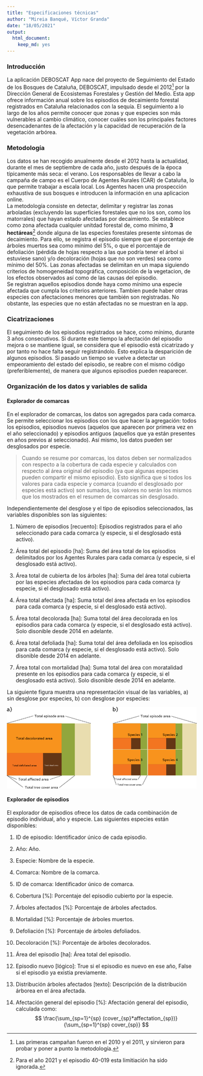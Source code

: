 ```yaml
---
title: "Especificaciones técnicas"
author: "Mireia Banqué, Víctor Granda"
date: "18/05/2021"
output: 
  html_document: 
    keep_md: yes
---
```




### Introducción

La aplicación DEBOSCAT App nace del proyecto de Seguimiento del Estado de los Bosques de Cataluña, DEBOSCAT,
impulsado desde el 2012[^1] por la Dirección General de Ecosistemas Forestales y Gestión del Medio. Esta
app ofrece información anual sobre los episodios de decaimiento forestal registrados en Cataluña relacionados
con la sequía. El seguimiento a lo largo de los años permite conocer que zonas y que especies son más
vulnerables al cambio climático, conocer cuáles son los principales factores desencadenantes de la afectación
y la capacidad de recuperación de la vegetación arbórea.

### Metodología

Los datos se han recogido anualmente desde el 2012 hasta la actualidad, durante el mes de septiembre de cada
año, justo después de la época típicamente más seca: el verano. Los responsables de llevar a cabo la campaña
de campo es el Cuerpo de Agentes Rurales (CAR) de Cataluña, lo que permite trabajar a escala local. Los
Agentes hacen una prospección exhaustiva de sus bosques e introducen la información en una aplicacion online.  
La metodología consiste en detectar, delimitar y registrar las zonas arboladas (excluyendo las superficies
forestales que no los son, como los matorrales) que hayan estado afectadas por decaimiento. Se establece como
zona afectada cualquier unitdad forestal de, como mínimo, **3 hectáreas**[^2] donde alguna de las especies forestales
presente síntomas de decaimiento. Para ello, se registra el episodio siempre que el porcentaje de árboles
muertos sea como mínimo del 5%, o que el porcentaje de defoliación (pérdida de hojas respecto a las que podría
tener el árbol si estuviese sano) y/o decoloración (hojas que no son verdes) sea como mínimo del 50%. Las
zonas afectadas se delimitan en un mapa siguiendo criterios de homogeneidad topográfica, composición de la
vegetacion, de los efectos observados así como de las causas del episodio.  
Se registran aquellos episodios donde haya como mínimo una especie afectada que cumpla los criterios anteriores.
Tambien puede haber otras especies con afectaciones menores que también son registradas. No obstante, las
especies que no están afectadas no se muestran en la app.

### Cicatrizaciones

El seguimiento de los episodios registrados se hace, como mínimo, durante 3 años consecutivos. Si durante este
tiempo la afectación del episodio mejora o se mantiene igual, se considera que el episodio está cicatrizado y
por tanto no hace falta seguir regístrándolo. Esto explica la desparición de algunos episodios. Si pasado un
tiempo se vuelve a detectar un empeoramiento del estado del episodio, se reabre con el mismo código
(preferiblemente), de manera que algunos episodios pueden reaparecer.

### Organización de los datos y variables de salida

#### Explorador de comarcas

En el explorador de comarcas, los datos son agregados para cada comarca. Se permite seleccionar los episodios
con los que hacer la agregación: todos los episodios, episodios nuevos (aquelos que aparecen por primera vez
en el año seleccionado) y episodios antiguos (aquellos que ya están presentes en años previos al seleccionado).
Así mismo, los datos pueden ser desglosados por especie.

  > Cuando se resume por comarcas, los datos deben ser normalizados con respecto a la cobertura de cada
  especie y calculados con respecto al área original del episodio (ya que algunas especies pueden
  compartir el mismo episodio). Esto significa que si todos los valores para cada especie y comarca
  (cuando el desglosado por especies está activo) son sumados, los valores no serán los mismos que los
  mostrados en el resumen de comarcas sin desglosado.

Independientemente del desglose y el tipo de episodios seleccionados, las variables disponibles son las
siguientes:

1. Número de episodios [recuento]: Episodios registrados para el año seleccionado para cada comarca (y especie,
  si el desglosado está activo).

1. Área total del episodio [ha]: Suma del área total de los episodios delimitados por los Agentes Rurales para
  cada comarca (y especie, si el desglosado está activo).
  
1. Área total de cubierta de los árboles [ha]: Suma del área total cubierta por las especies afectadas de los
  episodios para cada comarca (y especie, si el desglosado está activo).
  
1. Área total afectada [ha]: Suma total del área afectada en los episodios para cada comarca (y especie, si el
  desglosado está activo).

1. Área total decolorada [ha]: Suma total del área decolorada en los episodios para cada comarca (y especie,
  si el desglosado está activo). Solo disonible desde 2014 en adelante.
  
1. Área total defoliada [ha]: Suma total del área defoliada en los episodios para cada comarca (y especie,
  si el desglosado está activo). Solo disonible desde 2014 en adelante.
  
1. Área total con mortalidad [ha]: Suma total del área con moratalidad presente en los episodios para cada
  comarca (y especie, si el desglosado está activo). Solo disonible desde 2014 en adelante.

La siguiente figura muestra una representación visual de las variables, a) sin desglose por especies, b) con
desglose por especies:


<img src="images/tech_specs_figure_1.png" width="829" style="display: block; margin: auto;" />

#### Explorador de episodios

El explorador de episodios ofrece los datos de cada combinación de episodio individual, año y especie. Las
siguientes especies están disponibles:

1. ID de episodio: Identificador único de cada episodio.

1. Año: Año.

1. Especie: Nombre de la especie.

1. Comarca: Nombre de la comarca.

1. ID de comarca: Identificador único de comarca.

1. Cobertura [%]: Porcentaje del episodio cubierto por la especie.

1. Árboles afectados [%]: Porcentaje de árboles afectados.

1. Mortalidad [%]: Porcentaje de árboles muertos.

1. Defoliación [%]: Porcentaje de árboles defoliados.

1. Decoloración [%]: Porcentaje de árboles decolorados.

1. Área del episodio [ha]: Área total del episodio.

1. Episodio nuevo [lógico]: True si el episodio es nuevo en ese año, False si el episodio ya existia previamente.

1. Distribución árboles afectados [texto]: Descripción de la distribución árborea en el área afectada.

1. Afectación general del episodio [%]: Afectación general del episodio, calculada como:
  $$
  \frac{\sum_{sp=1}^{sp} (cover_{sp}*affectation_{sp})}{\sum_{sp=1}^{sp} cover_{sp}}
  $$




[^1]: Las primeras campañan fueron en el 2010 y el 2011, y sirvieron para probar y poner a punto la metodología.

[^2]: Para el año 2021 y el episodio 40-019 esta limitiación ha sido ignorada.
